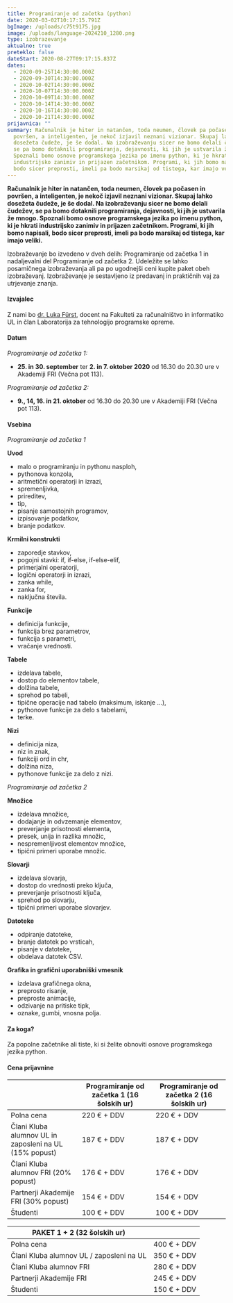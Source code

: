 ```yaml
---
title: Programiranje od začetka (python)
date: 2020-03-02T10:17:15.791Z
bgImage: /uploads/c75t9175.jpg
image: /uploads/language-2024210_1280.png
type: izobrazevanje
aktualno: true
preteklo: false
dateStart: 2020-08-27T09:17:15.837Z
dates:
  - 2020-09-25T14:30:00.000Z
  - 2020-09-30T14:30:00.000Z
  - 2020-10-02T14:30:00.000Z
  - 2020-10-07T14:30:00.000Z
  - 2020-10-09T14:30:00.000Z
  - 2020-10-14T14:30:00.000Z
  - 2020-10-16T14:30:00.000Z
  - 2020-10-21T14:30:00.000Z
prijavnica: ""
summary: Računalnik je hiter in natančen, toda neumen, človek pa počasen in
  površen, a inteligenten, je nekoč izjavil neznani vizionar. Skupaj lahko
  dosežeta čudeže, je še dodal. Na izobraževanju sicer ne bomo delali čudežev,
  se pa bomo dotaknili programiranja, dejavnosti, ki jih je ustvarila že mnogo.
  Spoznali bomo osnove programskega jezika po imenu python, ki je hkrati
  industrijsko zanimiv in prijazen začetnikom. Programi, ki jih bomo napisali,
  bodo sicer preprosti, imeli pa bodo marsikaj od tistega, kar imajo veliki.
---
```

**Računalnik je hiter in natančen, toda neumen, človek pa počasen in površen, a inteligenten, je nekoč izjavil neznani vizionar. Skupaj lahko dosežeta čudeže, je še dodal. Na izobraževanju sicer ne bomo delali čudežev, se pa bomo dotaknili programiranja, dejavnosti, ki jih je ustvarila že mnogo. Spoznali bomo osnove programskega jezika po imenu python, ki je hkrati industrijsko zanimiv in prijazen začetnikom. Programi, ki jih bomo napisali, bodo sicer preprosti, imeli pa bodo marsikaj od tistega, kar imajo veliki.**

Izobraževanje bo izvedeno v dveh delih: Programiranje od začetka 1 in nadaljevalni del Programiranje od začetka 2. Udeležite se lahko posamičnega izobraževanja ali pa po ugodnejši ceni kupite paket obeh izobraževanj. Izobraževanje je sestavljeno iz predavanj in praktičnih vaj za utrjevanje znanja. 

#### Izvajalec

Z nami bo [dr. Luka Fürst](https://akademijafri.si/izvajalci/luka-f%C3%BCrst/), docent na Fakulteti za računalništvo in informatiko UL in član Laboratorija za tehnologijo programske opreme.

#### Datum

*Programiranje od začetka 1:* 

* **25. in 30. september** ter **2. in 7. oktober 2020** od 16.30 do 20.30 ure v Akademiji FRI (Večna pot 113).

*Programiranje od začetka 2:* 

* **9., 14, 16. in 21. oktober** od 16.30 do 20.30 ure v Akademiji FRI (Večna pot 113).

#### Vsebina

*Programiranje od začetka 1*

**Uvod**

* malo o programiranju in pythonu nasploh,
* pythonova konzola,
* aritmetični operatorji in izrazi,
* spremenljivka,
* prireditev,
* tip,
* pisanje samostojnih programov,
* izpisovanje podatkov,
* branje podatkov.

**Krmilni konstrukti**

* zaporedje stavkov,
* pogojni stavki: if, if-else, if-else-elif,
* primerjalni operatorji,
* logični operatorji in izrazi,
* zanka while,
* zanka for,
* naključna števila.

**Funkcije**

* definicija funkcije,
* funkcija brez parametrov,
* funkcija s parametri,
* vračanje vrednosti.

**Tabele**

* izdelava tabele,
* dostop do elementov tabele,
* dolžina tabele,
* sprehod po tabeli,
* tipične operacije nad tabelo (maksimum, iskanje ...),
* pythonove funkcije za delo s tabelami,
* terke.

**Nizi**

* definicija niza,
* niz in znak,
* funkciji ord in chr,
* dolžina niza,
* pythonove funkcije za delo z nizi.

*Programiranje od začetka 2*

**Množice**

* izdelava množice,
* dodajanje in odvzemanje elementov,
* preverjanje prisotnosti elementa,
* presek, unija in razlika množic,
* nespremenljivost elementov množice,
* tipični primeri uporabe množic.

**Slovarji**

* izdelava slovarja,
* dostop do vrednosti preko ključa,
* preverjanje prisotnosti ključa,
* sprehod po slovarju,
* tipični primeri uporabe slovarjev.

**Datoteke**

* odpiranje datoteke,
* branje datotek po vrsticah,
* pisanje v datoteke,
* obdelava datotek CSV.

**Grafika in grafični uporabniški vmesnik** 

* izdelava grafičnega okna,
* preprosto risanje,
* preproste animacije,
* odzivanje na pritiske tipk,
* oznake, gumbi, vnosna polja.

#### Za koga?

Za popolne začetnike ali tiste, ki si želite obnoviti osnove programskega jezika python.

#### Cena prijavnine

|                                                        | Programiranje od začetka 1 (16 šolskih ur) | Programiranje od začetka 2 (16 šolskih ur) |
| ------------------------------------------------------ | ------------------------------------------ | ------------------------------------------ |
| Polna cena                                             | 220 € + DDV                                | 220 € + DDV                                |
| Člani Kluba alumnov UL in zaposleni na UL (15% popust) | 187 € + DDV                                | 187 € + DDV                                |
| Člani Kluba alumnov FRI (20% popust)                   | 176 € + DDV                                | 176 € + DDV                                |
| Partnerji Akademije FRI (30% popust)                   | 154 € + DDV                                | 154 € + DDV                                |
| Študenti                                               | 100 € + DDV                                | 100 € + DDV                                |

| PAKET 1 + 2 (32 šolskih ur)              |             |
| ---------------------------------------- | ----------- |
| Polna cena                               | 400 € + DDV |
| Člani Kluba alumnov UL / zaposleni na UL | 350 € + DDV |
| Člani Kluba alumnov FRI                  | 280 € + DDV |
| Partnerji Akademije FRI                  | 245 € + DDV |
| Študenti                                 | 150 € + DDV |